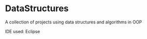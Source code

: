 # DataStructures
A collection of projects using data structures and algorithms in OOP

IDE used: Eclipse
